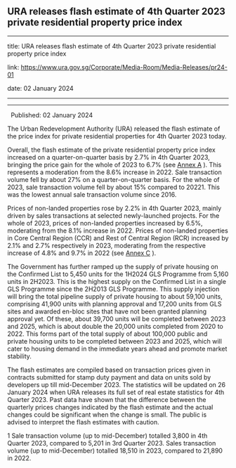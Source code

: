## URA releases flash estimate of 4th Quarter 2023 private residential property price index
---
title: URA releases flash estimate of 4th Quarter 2023 private residential property price index

link: https://www.ura.gov.sg/Corporate/Media-Room/Media-Releases/pr24-01

date: 02 January 2024

---

----------------------------------------------------------------------------------------









  Published: 02 January 2024

The Urban Redevelopment Authority (URA) released the flash estimate of the price index for private residential properties for 4th Quarter 2023 today.  
  
Overall, the flash estimate of the private residential property price index increased on a quarter-on-quarter basis by 2.7% in 4th Quarter 2023, bringing the price gain for the whole of 2023 to 6.7% (see [Annex A](https://www.ura.gov.sg/-/media/Corporate/Media-Room/2024/Jan/pr24-01a.pdf) ). This represents a moderation from the 8.6% increase in 2022. Sale transaction volume fell by about 27% on a quarter-on-quarter basis. For the whole of 2023, sale transaction volume fell by about 15% compared to 20221. This was the lowest annual sale transaction volume since 2016.   
  
Prices of non-landed properties rose by 2.2% in 4th Quarter 2023, mainly driven by sales transactions at selected newly-launched projects. For the whole of 2023, prices of non-landed properties increased by 6.5%, moderating from the 8.1% increase in 2022. Prices of non-landed properties in Core Central Region (CCR) and Rest of Central Region (RCR) increased by 2.1% and 2.7% respectively in 2023, moderating from the respective increase of 4.8% and 9.7% in 2022 (see [Annex C](https://www.ura.gov.sg/-/media/Corporate/Media-Room/2024/Jan/pr24-01c.pdf) ).   
  
The Government has further ramped up the supply of private housing on the Confirmed List to 5,450 units for the 1H2024 GLS Programme from 5,160 units in 2H2023. This is the highest supply on the Confirmed List in a single GLS Programme since the 2H2013 GLS Programme. This supply injection will bring the total pipeline supply of private housing to about 59,100 units, comprising 41,900 units with planning approval and 17,200 units from GLS sites and awarded en-bloc sites that have not been granted planning approval yet. Of these, about 39,700 units will be completed between 2023 and 2025, which is about double the 20,000 units completed from 2020 to 2022. This forms part of the total supply of about 100,000 public and private housing units to be completed between 2023 and 2025, which will cater to housing demand in the immediate years ahead and promote market stability.  
  
The flash estimates are compiled based on transaction prices given in contracts submitted for stamp duty payment and data on units sold by developers up till mid-December 2023. The statistics will be updated on 26 January 2024 when URA releases its full set of real estate statistics for 4th Quarter 2023. Past data have shown that the difference between the quarterly prices changes indicated by the flash estimate and the actual changes could be significant when the change is small. The public is advised to interpret the flash estimates with caution.



1 Sale transaction volume (up to mid-December) totalled 3,800 in 4th Quarter 2023, compared to 5,201 in 3rd Quarter 2023. Sales transaction volume (up to mid-December) totalled 18,510 in 2023, compared to 21,890 in 2022.